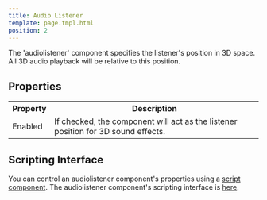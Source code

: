 ```yaml
---
title: Audio Listener
template: page.tmpl.html
position: 2
---
```


The 'audiolistener' component specifies the listener's position in 3D space. All 3D audio playback will be relative to this position.

## Properties

<table class="table table-striped">
    <col class="property-name"></col>
    <col class="property-description"></col>
    <tr><th>Property</th><th>Description</th></tr>
    <tr><td>Enabled</td><td>If checked, the component will act as the listener position for 3D sound effects.</td></tr>
</table>

## Scripting Interface

You can control an audiolistener component's properties using a [script component][1]. The audiolistener component's scripting interface is [here][2].

[1]: /user-manual/packs/components/script
[2]: /engine/api/stable/symbols/pc.AudioListenerComponent.html
